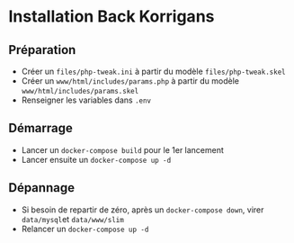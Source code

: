 # Installation Back Korrigans

## Préparation
- Créer un `files/php-tweak.ini` à partir du modèle `files/php-tweak.skel`
- Créer un `www/html/includes/params.php` à partir du modèle `www/html/includes/params.skel`
- Renseigner les variables dans `.env`

## Démarrage
- Lancer un `docker-compose build` pour le 1er lancement
- Lancer ensuite un `docker-compose up -d`

## Dépannage
- Si besoin de repartir de zéro, après un `docker-compose down`, virer `data/mysql`et `data/www/slim`
- Relancer un `docker-compose up -d`
